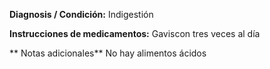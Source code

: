 **Diagnosis / Condición:**
Indigestión

**Instrucciones de medicamentos:**
Gaviscon tres veces al día

** Notas adicionales**
No hay alimentos ácidos
